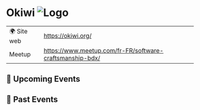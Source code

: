 # Okiwi ![Logo](https://example.com/logo-okiwi.png)

|                                |     |
| ------------------------------ | --- |
| 🌍 Site web                    | https://okiwi.org/ |
| Meetup | https://www.meetup.com/fr-FR/software-craftsmanship-bdx/ |

<!-- EVENTS:START -->
## 📅 Upcoming Events

## 📆 Past Events
<!-- EVENTS:END -->